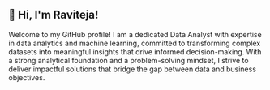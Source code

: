 ## 👋 Hi, I'm Raviteja!
Welcome to my GitHub profile! I am a dedicated Data Analyst with expertise in data analytics and machine learning, committed to transforming complex datasets into meaningful insights that drive informed decision-making. With a strong analytical foundation and a problem-solving mindset, I strive to deliver impactful solutions that bridge the gap between data and business objectives.

<!--
**Ravi4803/Ravi4803** is a ✨ _special_ ✨ repository because its `README.md` (this file) appears on your GitHub profile.

Here are some ideas to get you started:

- 🔭 I’m currently working on ...
- 🌱 I’m currently learning ...
- 👯 I’m looking to collaborate on ...
- 🤔 I’m looking for help with ...
- 💬 Ask me about ...
- 📫 How to reach me: ...
- 😄 Pronouns: ...
- ⚡ Fun fact: ...
-->
